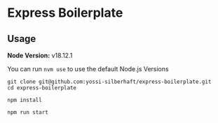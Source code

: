 # Express Boilerplate

## Usage

**Node Version:** v18.12.1

You can run `nvm use` to use the default Node.js Versions

```shell
git clone git@github.com:yossi-silberhaft/express-boilerplate.git
cd express-boilerplate

npm install

npm run start
```
